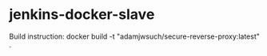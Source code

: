 # jenkins-docker-slave

Build instruction:
docker build -t "adamjwsuch/secure-reverse-proxy:latest" .
